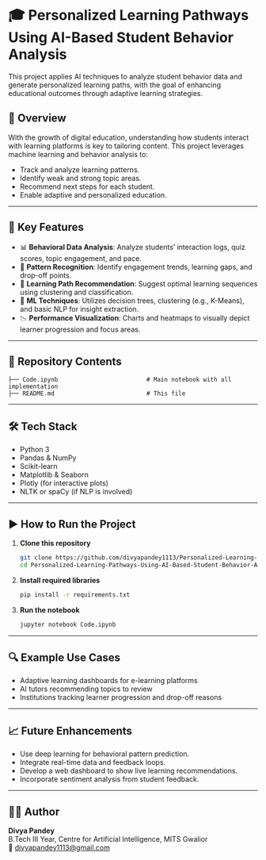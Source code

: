 # 🎓 Personalized Learning Pathways Using AI-Based Student Behavior Analysis

This project applies AI techniques to analyze student behavior data and generate personalized learning paths, with the goal of enhancing educational outcomes through adaptive learning strategies.

## 📌 Overview

With the growth of digital education, understanding how students interact with learning platforms is key to tailoring content. This project leverages machine learning and behavior analysis to:
- Track and analyze learning patterns.
- Identify weak and strong topic areas.
- Recommend next steps for each student.
- Enable adaptive and personalized education.

---

## 🧠 Key Features

- 📊 **Behavioral Data Analysis**: Analyze students’ interaction logs, quiz scores, topic engagement, and pace.
- 🧾 **Pattern Recognition**: Identify engagement trends, learning gaps, and drop-off points.
- 🧭 **Learning Path Recommendation**: Suggest optimal learning sequences using clustering and classification.
- 🤖 **ML Techniques**: Utilizes decision trees, clustering (e.g., K-Means), and basic NLP for insight extraction.
- 📉 **Performance Visualization**: Charts and heatmaps to visually depict learner progression and focus areas.

---

## 📁 Repository Contents

```
├── Code.ipynb                         # Main notebook with all implementation
├── README.md                          # This file
```

---

## 🛠️ Tech Stack

- Python 3
- Pandas & NumPy
- Scikit-learn
- Matplotlib & Seaborn
- Plotly (for interactive plots)
- NLTK or spaCy (if NLP is involved)

---

## ▶️ How to Run the Project

1. **Clone this repository**
   ```bash
   git clone https://github.com/divyapandey1113/Personalized-Learning-Pathways-Using-AI-Based-Student-Behavior-Analysis.git
   cd Personalized-Learning-Pathways-Using-AI-Based-Student-Behavior-Analysis
   ```

2. **Install required libraries**
   ```bash
   pip install -r requirements.txt
   ```

3. **Run the notebook**
   ```bash
   jupyter notebook Code.ipynb
   ```

---

## 🔍 Example Use Cases

- Adaptive learning dashboards for e-learning platforms
- AI tutors recommending topics to review
- Institutions tracking learner progression and drop-off reasons

---

## 📈 Future Enhancements

- Use deep learning for behavioral pattern prediction.
- Integrate real-time data and feedback loops.
- Develop a web dashboard to show live learning recommendations.
- Incorporate sentiment analysis from student feedback.

---

## 👩‍💻 Author

**Divya Pandey**  
B.Tech III Year, Centre for Artificial Intelligence, MITS Gwalior  
📧 [divyapandey1113@gmail.com](mailto:divyapandey1113@gmail.com)
